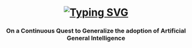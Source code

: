 <h1 align="center"><a href="https://git.io/typing-svg"><img src="https://readme-typing-svg.demolab.com?font=Fira+Code&pause=1000&color=99F737&width=435&lines=Hi%F0%9F%91%8B%2C+I+am+Jay+Reddy" alt="Typing SVG" /></a></h1>
<h3 align="center">On a Continuous Quest to Generalize the adoption of Artificial General Intelligence</h3>
